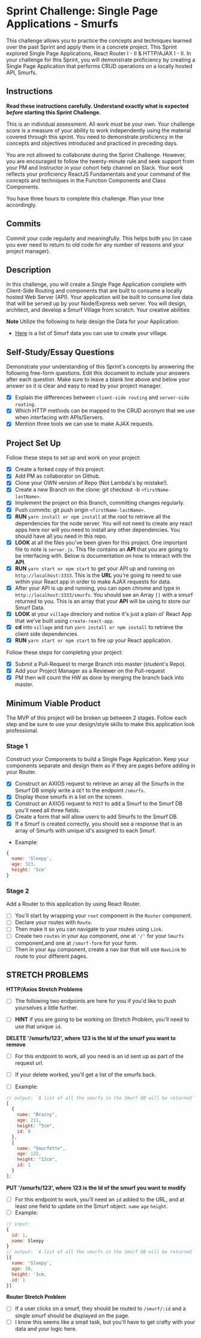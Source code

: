 # Sprint Challenge: Single Page Applications - Smurfs

This challenge allows you to practice the concepts and techniques learned over
the past Sprint and apply them in a concrete project. This Sprint explored
Single Page Applications, React Router I - II & HTTP/AJAX I - II. In your
challenge for this Sprint, you will demonstrate proficiency by creating a Single
Page Application that performs CRUD operations on a locally hosted API, Smurfs.

## Instructions

**Read these instructions carefully. Understand exactly what is expected
_before_ starting this Sprint Challenge.**

This is an individual assessment. All work must be your own. Your challenge
score is a measure of your ability to work independently using the material
covered through this sprint. You need to demonstrate proficiency in the concepts
and objectives introduced and practiced in preceding days.

You are not allowed to collaborate during the Sprint Challenge. However, you are
encouraged to follow the twenty-minute rule and seek support from your PM and
Instructor in your cohort help channel on Slack. Your work reflects your
proficiency ReactJS Fundamentals and your command of the concepts and techniques
in the Function Components and Class Components.

You have three hours to complete this challenge. Plan your time accordingly.

## Commits

Commit your code regularly and meaningfully. This helps both you (in case you
ever need to return to old code for any number of reasons and your project
manager).

## Description

In this challenge, you will create a Single Page Application complete with
Client-Side Routing and components that are built to consume a locally hosted
Web Server (API). Your application will be built to consume live data that will
be served up by your Node/Express web server. You will design, architect, and
develop a Smurf Village from scratch. Your creative abilities

**Note** Utilize the following to help design the Data for your Application:

- [Here](http://smurfs.wikia.com/wiki/Category:Smurfs_Characters) is a list of
  Smurf data you can use to create your village.

## Self-Study/Essay Questions

Demonstrate your understanding of this Sprint's concepts by answering the
following free-form questions. Edit this document to include your answers after
each question. Make sure to leave a blank line above and below your answer so it
is clear and easy to read by your project manager.

- [x] Explain the differences between `client-side routing` and
      `server-side routing`.
- [x] Which HTTP methods can be mapped to the CRUD acronym that we use when
      interfacing with APIs/Servers.
- [x] Mention three tools we can use to make AJAX requests.

## Project Set Up

Follow these steps to set up and work on your project:

- [x] Create a forked copy of this project.
- [x] Add PM as collaborator on Github.
- [x] Clone your OWN version of Repo (Not Lambda's by mistake!).
- [x] Create a new Branch on the clone: git checkout -b `<firstName-lastName>`.
- [x] Implement the project on this Branch, committing changes regularly.
- [x] Push commits: git push origin `<firstName-lastName>`.
- [x] **RUN** `yarn install or npm install` at the root to retrieve all the
      dependencies for the node server. You will not need to create any react
      apps here nor will you need to install any other dependencies. You should
      have all you need in this repo.
- [x] **LOOK** at all the files you've been given for this project. One
      important file to note is `server.js`. This file contains an **API** that
      you are going to be interfacing with. Below is documentation on how to
      interact with the **API**.
- [x] **RUN** `yarn start or npm start` to get your API up and running on
      `http://localhost:3333`. This is the **URL** you're going to need to use
      within your React app in order to make AJAX requests for data.
- [x] After your API is up and running, you can open chrome and type in
      `http://localhost:3333/smurfs`. You should see an Array `[]` with a smurf
      returned to you. This is an array that your **API** will be using to store
      our Smurf Data.
- [x] **LOOK** at your `village` directory and notice it's just a plain ol'
      React App that we've built using `create-react-app`.
- [x] **cd** into `village` and run `yarn install or npm install` to retrieve
      the client side dependencies.
- [x] **RUN** `yarn start or npm start` to fire up your React application.

Follow these steps for completing your project:

- [x] Submit a Pull-Request to merge <firstName-lastName> Branch into master
      (student's Repo).
- [x] Add your Project Manager as a Reviewer on the Pull-request
- [x] PM then will count the HW as done by merging the branch back into master.

## Minimum Viable Product

The MVP of this project will be broken up between 2 stages. Follow each step and
be sure to use your design/style skills to make this application look
professional.

### Stage 1

Construct your Components to build a Single Page Application. Keep your
components separate and design them as if they are pages before adding in your
Router.

- [x] Construct an AXIOS request to retrieve an array all the Smurfs in the
      Smurf DB simply write a `GET` to the endpoint `/smurfs`.
- [x] Display those smurfs in a list on the screen.
- [x] Construct an AXIOS request to `POST` to add a Smurf to the Smurf DB you'll
      need all three fields.
- [x] Create a form that will allow users to add Smurfs to the Smurf DB.
- [x] If a Smurf is created correctly, you should see a response that is an
      array of Smurfs with unique id's assigned to each Smurf.

- Example:

```js
{
  name: 'Sleepy',
  age: 323,
  height: '5cm'
}
```

### Stage 2

Add a Router to this application by using React Router.

- [ ] You'll start by wrapping your `root` component in the `Router` component.
- [ ] Declare your routes with `Route`.
- [ ] Then make it so you can navigate to your routes using `Link`.
- [ ] Create two `routes` in your `App` component, one at `'/'` for your
      `Smurfs` component,and one at `/smurf-form` for your form.
- [ ] Then in your `App` component, create a nav bar that will use `NavLink` to
      route to your different pages.

## STRETCH PROBLEMS

**HTTP/Axios Stretch Problems**

- [ ] The following two endpoints are here for you if you'd like to push
      yourselves a little further.

- [ ] **HINT** if you are going to be working on Stretch Problem, you'll need to
      use that unique `id`.

**DELETE '/smurfs/123', where 123 is the Id of the smurf you want to remove**

- [ ] For this endpoint to work, all you need is an id sent up as part of the
      request url.

- [ ] If your delete worked, you'll get a list of the smurfs back.
- [ ] Example:

```js
// output: `A list of all the smurfs in the Smurf DB will be returned`
[
  {
    name: "Brainy",
    age: 211,
    height: "5cm",
    id: 0
  },
  {
    name: "Smurfette",
    age: 122,
    height: "12cm",
    id: 1
  }
];
```

**PUT '/smurfs/123', where 123 is the Id of the smurf you want to modify**

- [ ] For this endpoint to work, you'll need an `id` added to the URL, and at
      least one field to update on the Smurf object. `name` `age` `height`.
- [ ] Example:

```js
// input:
{
  id: 1,
  name: Sleepy
}
// output: `A list of all the smurfs in the Smurf DB will be returned`
[{
  name: 'Sleepy',
  age: 30,
  height: '3cm,
  id: 1
}]
```

**Router Stretch Problem**

- [ ] If a user clicks on a smurf, they should be routed to `/smurf/:id` and a
      single smurf should be displayed on the page.
- [ ] I know this seems like a small task, but you'll have to get crafty with
      your data and your logic here.
